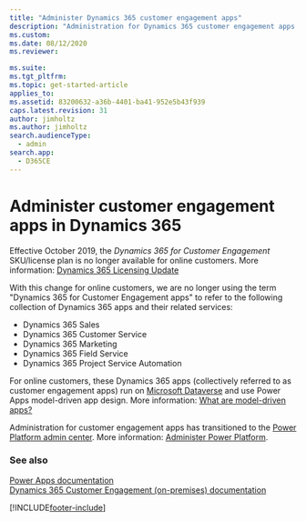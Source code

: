 ```yaml
---
title: "Administer Dynamics 365 customer engagement apps"
description: "Administration for Dynamics 365 customer engagement apps has transitioned to the Power Platform admin center. See this page for more information."
ms.custom: 
ms.date: 08/12/2020
ms.reviewer: 

ms.suite: 
ms.tgt_pltfrm: 
ms.topic: get-started-article
applies_to: 
ms.assetid: 83200632-a36b-4401-ba41-952e5b43f939
caps.latest.revision: 31
author: jimholtz
ms.author: jimholtz
search.audienceType: 
  - admin
search.app: 
  - D365CE
---
```

# Administer customer engagement apps in Dynamics 365

Effective October 2019, the *Dynamics 365 for Customer Engagement* SKU/license plan is no longer available for online customers. More information: [Dynamics 365 Licensing Update](/dynamics365/licensing/update)

With this change for online customers, we are no longer using the term "Dynamics 365 for Customer Engagement apps" to refer to the following collection of Dynamics 365 apps and their related services:
- Dynamics 365 Sales
- Dynamics 365 Customer Service
- Dynamics 365 Marketing 
- Dynamics 365 Field Service
- Dynamics 365 Project Service Automation


For online customers, these Dynamics 365 apps (collectively referred to as customer engagement apps) run on [Microsoft Dataverse](/power-apps/maker/data-platform/data-platform-intro) and use Power Apps model-driven app design. More information: [What are model-driven apps?](/power-apps/maker/model-driven-apps/model-driven-app-overview)

Administration for customer engagement apps has transitioned to the [Power Platform admin center](https://admin.powerplatform.microsoft.com). More information: [Administer Power Platform](/power-platform/admin/admin-documentation).


### See also
[Power Apps documentation](/powerapps/)<br/>
[Dynamics 365 Customer Engagement (on-premises) documentation](../customerengagement/on-premises/overview.md)


[!INCLUDE[footer-include](../includes/footer-banner.md)]
